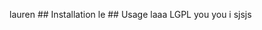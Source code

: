 lauren
        ## Installation
        le
        ## Usage 
        laaa
         LGPL
        you
        you
        i
      sjsjs 